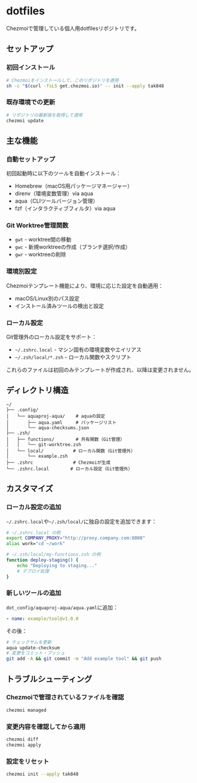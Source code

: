 # dotfiles

Chezmoiで管理している個人用dotfilesリポジトリです。

## セットアップ

### 初回インストール

```bash
# Chezmoiをインストールして、このリポジトリを適用
sh -c "$(curl -fsLS get.chezmoi.io)" -- init --apply tak848
```

### 既存環境での更新

```bash
# リポジトリの最新版を取得して適用
chezmoi update
```

## 主な機能

### 自動セットアップ
初回起動時に以下のツールを自動インストール：
- Homebrew（macOS用パッケージマネージャー）
- direnv（環境変数管理）via aqua
- aqua（CLIツールバージョン管理）
- fzf（インタラクティブフィルタ）via aqua

### Git Worktree管理関数
- `gwt` - worktree間の移動
- `gwc` - 新規worktreeの作成（ブランチ選択/作成）
- `gwr` - worktreeの削除

### 環境別設定
Chezmoiテンプレート機能により、環境に応じた設定を自動適用：
- macOS/Linux別のパス設定
- インストール済みツールの検出と設定

### ローカル設定
Git管理外のローカル設定をサポート：
- `~/.zshrc.local` - マシン固有の環境変数やエイリアス
- `~/.zsh/local/*.zsh` - ローカル関数やスクリプト

これらのファイルは初回のみテンプレートが作成され、以降は変更されません。

## ディレクトリ構造

```
~/
├── .config/
│   └── aquaproj-aqua/    # aquaの設定
│       ├── aqua.yaml     # パッケージリスト
│       └── aqua-checksums.json
├── .zsh/
│   ├── functions/        # 共有関数（Git管理）
│   │   └── git-worktree.zsh
│   └── local/           # ローカル関数（Git管理外）
│       └── example.zsh
├── .zshrc               # Chezmoiが生成
└── .zshrc.local        # ローカル設定（Git管理外）
```

## カスタマイズ

### ローカル設定の追加
`~/.zshrc.local`や`~/.zsh/local/`に独自の設定を追加できます：

```bash
# ~/.zshrc.local の例
export COMPANY_PROXY="http://proxy.company.com:8080"
alias work="cd ~/work"

# ~/.zsh/local/my-functions.zsh の例
function deploy-staging() {
    echo "Deploying to staging..."
    # デプロイ処理
}
```

### 新しいツールの追加
`dot_config/aquaproj-aqua/aqua.yaml`に追加：

```yaml
- name: example/tool@v1.0.0
```

その後：
```bash
# チェックサムを更新
aqua update-checksum
# 変更をコミット・プッシュ
git add -A && git commit -m "Add example tool" && git push
```

## トラブルシューティング

### Chezmoiで管理されているファイルを確認
```bash
chezmoi managed
```

### 変更内容を確認してから適用
```bash
chezmoi diff
chezmoi apply
```

### 設定をリセット
```bash
chezmoi init --apply tak848
```